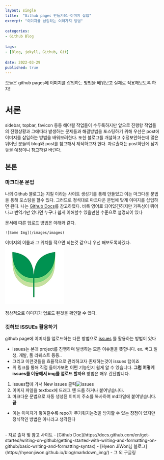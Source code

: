 ```yaml
---
layout: single
title:  "Github pages 만들기01-이미지 삽입"
excerpt: "이미지를 삽입하는 여러가지 방법"

categories:
- Github Blog

tags:
- [Blog, jekyll, Github, Git]

date: 2022-03-29
published: true
---
```

오늘은 github pages에 이미지를 삽입하는 방법을 배워보고 실제로 적용해보도록 하자!

# 서론

sidebar, topbar, favicon 등등 해야될 작업들이 수두룩하지만 앞으로 진행항 작업들의 진행상황과 
그에따라 발생하는 문제들과 해결방법을 포스팅하기 위해 우선은 post에 이미지를 삽입하는 방법을 배워보려한다.
또한 블로그를 개설하고 수정보안하는데 많은 뛰어난 분들의 blog와 post를 참고해서 제작하고자 한다.
자료출처는 post하단에 남겨놓을 예정이니 참고하길 바란다.

## 본론

### 마크다운 문법

나의 Github 블로그는 지킬 이라는 사이트 생성기를 통해 만들었고 이는 마크다운 문법을 통해 포스팅을 할수 있다. 
그러므로 정석대로 마크다운 문법에 맞게 이미지를 삽입하면 된다.
나는 [Github Docs](https://docs.github.com/en/get-started/writing-on-github/getting-started-with-writing-and-formatting-on-github/basic-writing-and-formatting-syntax)를 참고하였다.
비록 영어로 되어있긴하지만 가독성이 뛰어나고 번역기만 있다면 누구나 쉽게 이해할수 있을만한 수준으로 설명되어 있다

문서에 따른 업로드 방법은 아래와 같다.

```
![Some Img](/images/images)
```


이미지의 이름과 그 위치를 적으면 되는것 같으니 우선 해보도록하겠다.<br>
![testimg](/assets/images/iconic.png)

정상적으로 이미지가 업로드 된것을 확인할 수 있다.

### 깃허브 ISSUEs 활용하기

github page에 이미지를 업로드하는 다른 방법으로 [issues](https://github.com/dailybetter/dailybetter.github.io/issues) 를 활용하는 방법이 있다
- issues는 본래 project를 진행하며 발생하는 모든 이슈들을 뜻합니다. ex. 버그 발생, 개발, 풀 리퀘스트 등등..
- 그리고 이런것들을 효율적으로 관리하고자 존재하는것이 issues 탭이죠
- 위 링크를 통해 직접 들어가보면 어떤 기능인지 쉽게 알 수 있습니다.
**그럼 어떻게 issues를 이용해서 img를 업로드 할까요**
방법은 매우 간단합니다.
1. Issues탭에 가서 New issues 클릭![issues](https://user-images.githubusercontent.com/101924720/160527482-15b94972-b3fb-43eb-8d67-3af620a40970.png)
2. 이미지 파일을 textbox에 드래그 앤 드롭 하거나 붙여넣습니다.
3. 마크다운 문법으로 자동 생성된 이미지 주소를 복사하여 md파일에 붙여넣습니다.<br>
**끝**

- 이는 이미지가 쌓여갈수록 repo가 무거워지는것을 방지할 수 있는 장점이 있지만 정식적인 방법은 아니라고 생각된다
<br>
- 자료 출처 및 참고 사이트
- [Github Doc](https://docs.github.com/en/get-started/writing-on-github/getting-started-with-writing-and-formatting-on-github/basic-writing-and-formatting-syntax)
- [Hyeon JiWon님 블로그](https://hyeonjiwon.github.io/blog/markdown_img/)
- 그 외 구글링